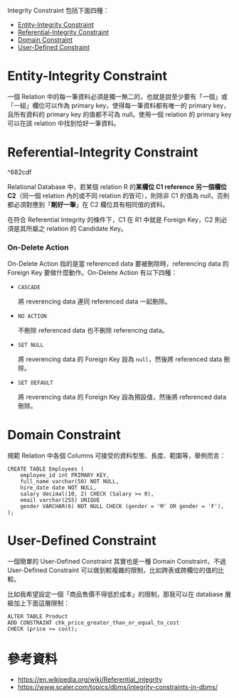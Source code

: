Integrity Constraint 包括下面四種：

- [Entity-Integrity Constraint](<#Entity-Integrity Constraint>)
- [Referential-Integrity Constraint](<# Referential-Integrity Constraint>)
- [Domain Constraint](<# Domain Constraint>)
- [User-Defined Constraint](<# User-Defined Constraint>)

# Entity-Integrity Constraint

一個 Relation 中的每一筆資料必須是獨一無二的，也就是說至少要有「一個」或「一組」欄位可以作為 primary key，使得每一筆資料都有唯一的 primary key，且所有資料的 primary key 的值都不可為 null。使用一個 relation 的 primary key 可以在該 relation 中找到恰好一筆資料。

# Referential-Integrity Constraint

^682cdf

Relational Database 中，若某個 relation R 的**某欄位 C1 reference 另一個欄位 C2**（同一個 relation 內的或不同 relation 的皆可），則除非 C1 的值為 null，否則都必須對應到「**剛好一筆**」在 C2 欄位具有相同值的資料。

在符合 Referential Integrity 的條件下，C1 在 R1 中就是 Foreign Key，C2 則必須是其所屬之 relation 的 Candidate Key。

### On-Delete Action

On-Delete Action 指的是當 referenced data 要被刪除時，referencing data 的 Foreign Key 要做什麼動作。On-Delete Action 有以下四種：

- `CASCADE`

    將 reverencing data 連同 referenced data 一起刪除。

- `NO ACTION`

    不刪除 referenced data 也不刪除 referencing data。

- `SET NULL`

    將 reverencing data 的 Foreign Key 設為 `null`，然後將 referenced data 刪除。

- `SET DEFAULT`

    將 reverencing data 的 Foreign Key 設為預設值，然後將 referenced data 刪除。

# Domain Constraint

規範 Relation 中各個 Columns 可接受的資料型態、長度、範圍等，舉例而言：

```PostgreSQL
CREATE TABLE Employees (
    employee_id int PRIMARY KEY,
    full_name varchar(50) NOT NULL,
    hire_date date NOT NULL,
    salary decimal(10, 2) CHECK (Salary >= 0),
    email varchar(255) UNIQUE
    gender VARCHAR(6) NOT NULL CHECK (gender = 'M' OR gender = 'F'),
);
```

# User-Defined Constraint

一個簡單的 User-Defined Constraint 其實也是一種 Domain Constraint，不過 User-Defined Constraint 可以做到較複雜的限制，比如跨表或跨欄位的值的比較。

比如我希望設定一個「商品售價不得低於成本」的限制，那我可以在 database 層級加上下面這層限制：

```PostgreSQL
ALTER TABLE Product
ADD CONSTRAINT chk_price_greater_than_or_equal_to_cost
CHECK (price >= cost);
```

# 參考資料

- <https://en.wikipedia.org/wiki/Referential_integrity>
- <https://www.scaler.com/topics/dbms/integrity-constraints-in-dbms/>
